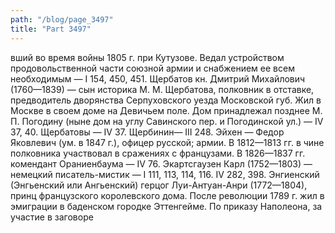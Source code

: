 ```yaml
---
path: "/blog/page_3497"
title: "Part 3497"
---
```


вший во время войны 1805 г. при Кутузове. Ведал устройством продовольственной части союзной армии и снабжением ее всем необходимым — I 154, 450, 451.
Щербатов кн. Дмитрий Михайлович (1760—1839) — сын историка М. М. Щербатова, полковник в отставке, предводитель дворянства Серпуховского уезда Московской губ. Жил в Москве в своем доме на Девичьем поле. Дом принадлежал позднее М. П. Погодину (ныне дом на углу Савинского пер. и Погодинской ул.) — IV 37, 40.
Щербатовы — IV 37.
Щербинин— III 248.
Эйхен — Федор Яковлевич (ум. в 1847 г.), офицер русской; армии. В 1812—1813 гг. в чине полковника участвовал в сражениях с французами. В 1826—1837 гг. комендант Ораниенбаума — IV 76.
Экартсгаузен Карл (1752—1803) — немецкий писатель-мистик — I 111, 113, 114, 116. IV 282, 398.
Энгиенский (Энгьенский или Ангьенский) герцог Луи-Антуан-Анри (1772—1804), принц французского королевского дома. После революции 1789 г. жил в эмиграции в баденском городке Эттенгейме. По приказу Наполеона, за участие в заговоре
